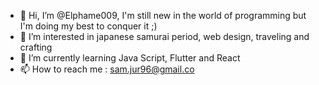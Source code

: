 - 👋 Hi, I’m @Elphame009, I'm still new in the world of programming but I'm doing my best to conquer it ;)
- 👀 I’m interested in japanese samurai period, web design, traveling and crafting
- 🌱 I’m currently learning Java Script, Flutter and React
- 📫 How to reach me : sam.jur96@gmail.co

<!---
Elphame009/Elphame009 is a ✨ special ✨ repository because its `README.md` (this file) appears on your GitHub profile.
You can click the Preview link to take a look at your changes.
--->
